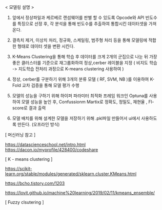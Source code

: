 < 모델링 설명 >

1. 앞에서 정상파일과 케르베르 랜섬웨어를 판별 할 수 있도록 Opcode와 API 빈도수를 특징으로 선정 후, 각 분석을 통해 빈도수를 추출하여 통합시킨 데이터셋을 가져온다. 

2. 결측치 제거, 이상치 처리, 정규화, 스케일링, 범주형 처리 등을 통해 모델링에 적합한 형태로 데이터 셋을 변환 시킨다.

3. K-Means Clustering을 통해 학습 후 데이터를 크게 2개의 군집으로 나눈 뒤 가장 좋은 클러스터를 기준으로 재그룹화하여 정상,cerber 레이블을 지정 
( 비지도 학습 -> 지도학습 전처리 과정으로 K-means clustering 사용하여  )

4. 정상, cerber를 구분하기 위해 3개의 분류 모델 ( RF, SVM, NB )를 이용하여 K-Fold 교차 검증을 통해 모델 평가 수행

5. 모델의 성능을 구하기 위해 하이퍼 파라미터 최적화 프레임 워크인 Optuna를 사용하여 모델 성능을 높인 후, Confussionm Martix로 정확도, 정밀도, 재현율 , Fl-score로 결과 출력

6. 모델 배치를 위해 설계한 모델을 저장하기 위해 .pkl파일 만들어서 ui에서 사용하도록 만든다. (오프라인 방식)




[ 머신러닝 참고 ]

https://datascienceschool.net/intro.html
https://dacon.io/myprofile/428400/codeshare


[ K - means clustering ]

https://scikit-learn.org/stable/modules/generated/sklearn.cluster.KMeans.html

https://bcho.tistory.com/1203

https://lovit.github.io/machine%20learning/2019/02/11/kmeans_ensemble/



[ Fuzzy clsutering ]


